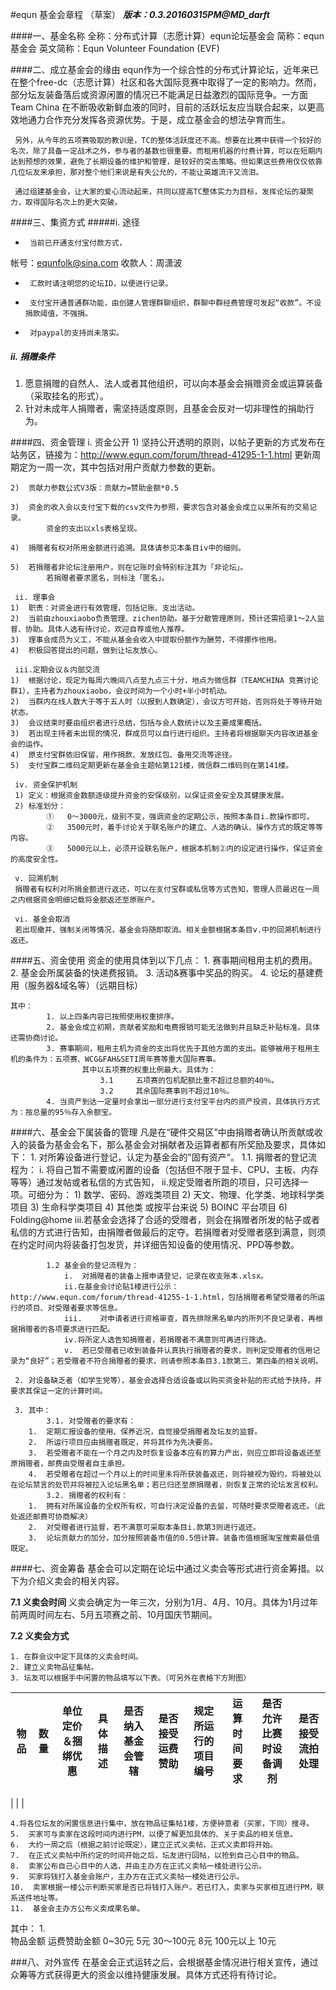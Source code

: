 #equn 基金会章程 （草案）
***版本：0.3.20160315PM@MD_darft***

####一、基金名称
	全称：分布式计算（志愿计算）equn论坛基金会
	简称：equn基金会
	英文简称：Equn Volunteer Foundation (EVF)

####二、成立基金会的缘由
	equn作为一个综合性的分布式计算论坛，近年来已在整个free-dc（志愿计算）社区和各大国际竞赛中取得了一定的影响力。然而，部分坛友装备落后或资源闲置的情况已不能满足日益激烈的国际竞争。一方面Team China 在不断吸收新鲜血液的同时，目前的活跃坛友应当联合起来，以更高效地通力合作充分发挥各资源优势。于是，成立基金会的想法孕育而生。

     另外，从今年的五项赛吸取的教训是，TC的整体活跃度还不高。想要在比赛中获得一个较好的名次，除了具备一定战术之外，参与者的基数也很重要。而租用机器的付费计算，可以在短期内达到预想的效果，避免了长期设备的维护和管理，是较好的突击策略。但如果这些费用仅仅依靠几位坛友来承担，那对整个他们来说是有失公允的，不能让英雄流汗又流泪。

     通过组建基金会，让大家的爱心流动起来，共同以提高TC整体实力为目标，发挥论坛的凝聚力，取得国际名次上的更大突破。

####三、集资方式
#####i.  途径
-      当前已开通支付宝付款方式，
帐号：equnfolk@sina.com  收款人：周潇波
-      汇款时请注明您的论坛ID，以便进行记录。
-      支付宝开通普通群功能，由创建人管理群聊组织，群聊中群经费管理可发起“收款”。不设捐款阈值，不强捐。
-      对paypal的支持尚未落实。

#####	ii. 捐赠条件
1. 愿意捐赠的自然人、法人或者其他组织，可以向本基金会捐赠资金或运算装备（采取挂名的形式）。
2. 针对未成年人捐赠者，需坚持适度原则，且基金会反对一切非理性的捐助行为。
     
####四、资金管理
     i.  资金公开
	1)	坚持公开透明的原则，以帖子更新的方式发布在站务区，链接为：http://www.equn.com/forum/thread-41295-1-1.html
			更新周期定为一周一次，其中包括对用户贡献力参数的更新。
  
	2)	贡献力参数公式V3版：贡献力=赞助金额*0.5

	3)	资金的收入会以支付宝下载的csv文件为参照，要求包含对基金会成立以来所有的交易记录。
			资金的支出以xls表格呈现。
     
	4)	捐赠者有权对所用金额进行追溯。具体请参见本条目iv中的细则。

	5)	若捐赠者非论坛注册用户，则在记账时会特别标注其为「非论坛」。
			若捐赠者要求匿名，则标注「匿名」。
				
     ii. 理事会
	1)	职责：对资金进行有效管理，包括记账、支出活动。
	2)	当前由zhouxiaobo负责管理、zichen协助。基于分散管理原则，预计还需招录1～2人监督、协助。具体人选有待讨论，欢迎自荐或他人推荐。
	3)	理事会成员为义工，不能从基金会收入中提取份额作为酬劳，不得挪作他用。
	4)	积极回答提出的问题，做到让坛友放心。
     
     iii.定期会议＆内部交流
	1)	根据讨论，现定为每周六晚间八点至九点三十分，地点为微信群（TEAMCHINA 竞赛讨论群1），主持者为zhouxiaobo，会议时间为一个小时+半小时机动。
	2)	当群内在线人数大于等于五人时（以报到人数确定），会议方可开始，否则将处于等待开始状态。
	3)	会议结束时要由组织者进行总结，包括与会人数统计以及主要成果概括。
	3)	若出现主持者未出现的情况，群成员可以自行进行组织。主持者将根据聊天内容改进基金会的运作。
	4)	原支付宝群依旧保留，用作捐款、发放红包、备用交流等途径。
	5)	支付宝群二维码定期更新在基金会主题帖第121楼，微信群二维码则在第141楼。
     
     iv. 资金保护机制
     1)	定义：根据资金数额逐级提升资金的安保级别，以保证资金安全及其健康发展。
     2)	标准划分：
			①	0～3000元，级别不变，强调资金的定期公示，按照本条目i.款操作即可。
			②	3500元时，着手讨论关于联名账户的建立、人选的确认、操作方式的既定等等内容。
			③	5000元以上，必须开设联名账户，根据本机制②内的设定进行操作，保证资金的高度安全性。
			
     v. 回溯机制
     捐赠者有权利对所捐金额进行返还，可以在支付宝群或私信等方式告知，管理人员最迟在一周之内根据资金明细记载将金额返还至原账户。
     
     vi. 基金会取消
     若出现撤并、强制关闭等情况，基金会将随即取消。相关金额根据本条目v.中的回溯机制进行返还。
			

####五、资金使用
		资金的使用具体到以下几点：
			1. 赛事期间租用主机的费用。
			2. 基金会所属装备的快递费报销。
			3. 活动&赛事中奖品的购买。
			4. 论坛的基建费用（服务器&域名等）（远期目标）

    其中：
			1. 以上四条内容已按照使用权重排序。
			2. 基金会成立初期，贡献者奖励和电费报销可能无法做到并且缺乏补贴标准。具体还需协商讨论。
			3. 赛事期间，租用主机为资金的支出将优先于其他方面的支出。能够被用于租用主机的条件为：五项赛、WCG&FAH&SETI周年赛等重大国际赛事。
					其中以五项赛的权重比例最大。具体为：
						3.1		五项赛的包机配额比重不超过总额的40％。
						3.2		其余国际赛事则不超过10％。
			4. 当资产到达一定量时会拿出一部分进行支付宝平台内的资产投资，具体执行方式为：按总量的95％存入余额宝。

####六、基金会下属装备的管理
		凡是在“硬件交易区”中由捐赠者确认所贡献或收入的装备为基金会名下，那么基金会对捐献者及运算者都有所奖励及要求，具体如下：
     1. 对所筹设备进行登记，认定为基金会的”固有资产“。
			1.1. 捐赠者的登记流程为：
				i.	将自己暂不需要或闲置的设备（包括但不限于显卡、CPU、主板、内存等等）通过发帖或者私信的方式告知，
				ii.规定受赠者所跑的项目，只可选择一项。可细分为：
							1)	数学、密码、游戏类项目
							2)	天文、物理、化学类、地球科学类项目
							3)	生命科学类项目
							4) 	其他类
						或按平台来说
							5)	BOINC 平台项目
							6)	Folding@home
			iii.若基金会选择了合适的受赠者，则会在捐赠者所发的帖子或者私信的方式进行告知，由捐赠者做最后的定夺。若捐赠者对受赠者感到满意，则须在约定时间内将装备打包发货，并详细告知设备的使用情况、PPD等参数。
			
			1.2	基金会的登记流程为：
				i.	对捐赠者的装备上报申请登记，记录在收支账本.xlsx。
				ii.在基金会讨论贴1楼进行公示：http://www.equn.com/forum/thread-41255-1-1.html，包括捐赠者希望受赠者的所运行的项目、对受赠者要求等信息。
				iii.	对申请者进行资格审查，首先排除黑名单内的所列不良记录者，再根据捐赠者的各项要求进行匹配。
				iv.将所定人选告知捐赠者，若捐赠者不满意则可再进行筛选。
				v.	若已受赠者已收到装备并认真执行捐赠者的要求，则判定受赠者的信用记录为“良好”；若受赠者不符合捐赠者的要求，则请参照本条目3.1款第三、第四条的相关说明。
				
     2. 对设备缺乏者（如学生党等），基金会选择合适设备或以购买资金补贴的形式给予扶持，并要求其保证一定的计算时间。
     
	 3. 其中：
			3.1. 对受赠者的要求有：
	    1.  定期汇报设备的使用、保养近况，自觉接受捐赠者及坛友的监督。
		2.  所运行项目应由捐赠者既定，并将其作为先决要务。
		3.  若受赠者不能在一个月之内及时恢复设备本应有的算力产出，则应立即将设备返还至原捐赠者，邮费由受赠者自主承担。
		4.  若受赠者在超过一个月以上的时间里未将所获装备返还，则将被视为毁约，将被处以在论坛禁言的处罚并将被拉入论坛黑名单；若已归还至原捐赠者，则恢复正常的论坛发言权利。
			3.2. 捐赠者的权利有：
        1.  拥有对所属设备的全权所有权，可自行决定设备的去留，可随时要求受赠者返还。（此处返还邮费可协商解决）
        2.  对受赠者进行监督，若不满意可采取本条目i.款第3则进行返还。
        3.  论坛贡献力的加分，加分按照装备市值的0.5倍计算。装备市值根据淘宝搜索最低值既定。

####七、资金筹备
基金会可以定期在论坛中通过义卖会等形式进行资金筹措。以下为介绍义卖会的相关内容。

**7.1  义卖会时间**
		义卖会确定为一年三次，分别为1月、4月、10月。具体为1月过年前两周时间左右、5月五项赛之前、10月国庆节期间。

**7.2   义卖会方式**

	1. 在群会议中定下具体的义卖会时间。
	2. 建立义卖物品征集帖。
	3. 坛友可以根据手中闲置的物品填写以下表。（可另外在表格下方附图）

| 物品  | 数量  | 单位定价＆捆绑优惠 | 具体描述 | 是否纳入基金会管辖 | 是否接受运费赞助 | 规定所运行的项目编号 | 运算时间要求 | 是否允许比赛时设备调剂 | 是否接受流拍处理
| ----   | ---- | ----  | ----  | ----  |----  |----  |----  |----  |----  |
| 
| 
|

	4.将各位坛友的闲置信息进行集中，放在物品征集帖1楼，方便钟意者（买家，下同）搜寻。    
	5.  买家可与卖家在这段时间内进行PM，以便了解更加具体的、关于卖品的相关信息。
	6.  大约一周之后（根据之前讨论既定），建立正式义卖帖，正式义卖即将开始。
	7.  在正式义卖帖中所约定的时间开始之后，坛友进行回帖，以抢到自己心目中的物品。
	8.  卖家公布自己心目中的人选，并由主办方在正式义卖帖一楼处进行公示。
	9.  买家将钱打入基金会账户，主办方在正式义卖帖一楼处进行公示。
	10.  卖家根据一楼公示判断买家是否已将钱打入账户。若已打入，卖家与买家相互进行PM，联系送件地址等。   
	11.  基金会主办方公布义卖成果名单。

其中：
	1.   
物品金额	运费赞助金额
0~30元	5元
30～100元	8元
100元以上	10元

###八、对外宣传
    在基金会正式运转之后，会根据基金情况进行相关宣传，通过众筹等方式获得更大的资金以维持健康发展。具体方式还将有待讨论。
